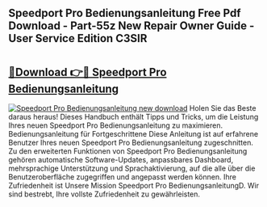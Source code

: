 ## Speedport Pro Bedienungsanleitung Free Pdf Download - Part-55z New Repair Owner Guide - User Service Edition C3SIR

# <h2><a href="http://df5e9d4.blite.top/?on=Speedport+Pro+Bedienungsanleitung">🔗Download 👉🔴 Speedport Pro Bedienungsanleitung</a></h2>

[![Speedport Pro Bedienungsanleitung new download](https://i.imgur.com/lujVjoI.png)](http://df5e9d4.blite.top/?on=Speedport+Pro+Bedienungsanleitung)
Holen Sie das Beste daraus heraus! Dieses Handbuch enthält Tipps und Tricks, um die Leistung Ihres neuen Speedport Pro Bedienungsanleitung zu maximieren. Bedienungsanleitung für Fortgeschrittene Diese Anleitung ist auf erfahrene Benutzer Ihres neuen Speedport Pro Bedienungsanleitung zugeschnitten. Zu den erweiterten Funktionen von Speedport Pro Bedienungsanleitung gehören automatische Software-Updates, anpassbares Dashboard, mehrsprachige Unterstützung und Sprachaktivierung, auf die alle über die Benutzeroberfläche zugegriffen und angepasst werden können. Ihre Zufriedenheit ist Unsere Mission Speedport Pro BedienungsanleitungD. Wir sind bestrebt, Ihre vollste Zufriedenheit zu gewährleisten.
